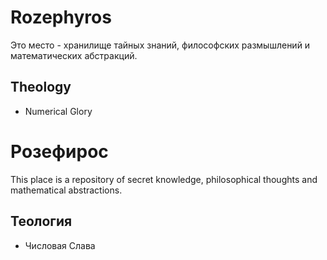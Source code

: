 # Rozephyros

Это место - хранилище тайных знаний, философских размышлений и математических абстракций.

## Theology

* Numerical Glory

# Розефирос

This place is a repository of secret knowledge, philosophical thoughts and mathematical abstractions.

## Теология

* Числовая Слава

